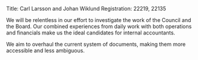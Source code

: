Title: Carl Larsson and Johan Wiklund
Registration: 22219, 22135

We will be relentless in our effort to investigate the work of the Council
and the Board. Our combined experiences from daily work with both operations and financials make us the ideal candidates for internal accountants.

We aim to overhaul the current system of documents, making them more accessible and less ambiguous.
